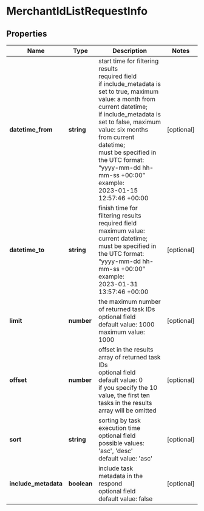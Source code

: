 # MerchantIdListRequestInfo

## Properties

| Name | Type | Description | Notes |
|------------ | ------------- | ------------- | -------------|
**datetime_from** | **string** | start time for filtering results<br>required field<br>if include_metadata is set to true, maximum value: a month from current datetime;<br>if include_metadata is set to false, maximum value: six months from current datetime;<br>must be specified in the UTC format: “yyyy-mm-dd hh-mm-ss +00:00”<br>example:<br>2023-01-15 12:57:46 +00:00 |[optional]|
**datetime_to** | **string** | finish time for filtering results<br>required field<br>maximum value: current datetime;<br>must be specified in the UTC format: “yyyy-mm-dd hh-mm-ss +00:00”<br>example:<br>2023-01-31 13:57:46 +00:00 |[optional]|
**limit** | **number** | the maximum number of returned task IDs<br>optional field<br>default value: 1000<br>maximum value: 1000 |[optional]|
**offset** | **number** | offset in the results array of returned task IDs<br>optional field<br>default value: 0<br>if you specify the 10 value, the first ten tasks in the results array will be omitted |[optional]|
**sort** | **string** | sorting by task execution time<br>optional field<br>possible values: 'asc', 'desc'<br>default value: 'asc' |[optional]|
**include_metadata** | **boolean** | include task metadata in the respond<br>optional field<br>default value: false |[optional]|